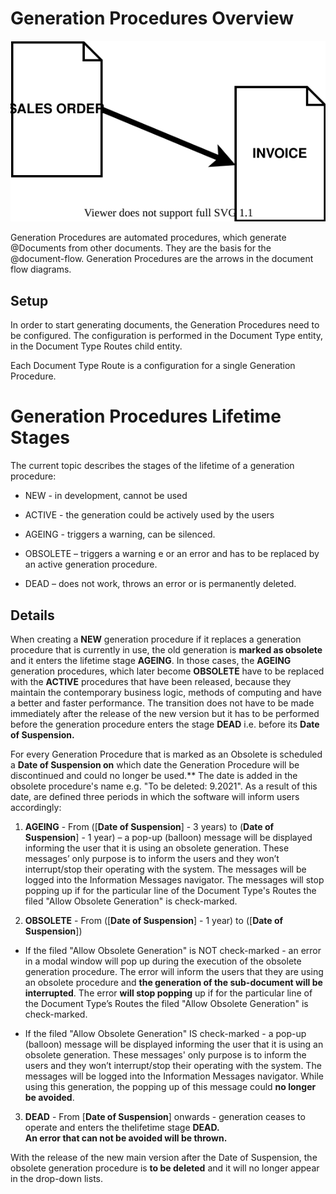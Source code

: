 # Generation Procedures Overview


![Generation Procedures](generation-procedure.SVG)

Generation Procedures are automated procedures, which generate @Documents from other documents.
They are the basis for the @document-flow.
Generation Procedures are the arrows in the document flow diagrams.

## Setup

In order to start generating documents, the Generation Procedures need to be configured.
The configuration is performed in the Document Type entity, in the Document Type Routes child entity.

Each Document Type Route is a configuration for a single Generation Procedure.

# Generation Procedures Lifetime Stages

The current topic describes the stages of the lifetime of a generation procedure:

- NEW - in development, cannot be used
- ACTIVE - the generation could be actively used by the users
- AGEING - triggers a warning, can be silenced.
- OBSOLETE – triggers a warning e or an error and has to be replaced by an active generation procedure.

- DEAD – does not work, throws an error or is permanently deleted.

## Details 

When creating a **NEW** generation procedure if it replaces a generation procedure that is currently in use, the old generation is **marked as obsolete** and it enters the lifetime stage **AGEING**. In those cases, the **AGEING** generation procedures, which later become **OBSOLETE** have to be replaced with the **ACTIVE** procedures that have been released, because they maintain the contemporary business logic, methods of computing and have a better and faster performance. The transition does not have to be made immediately after the release of the new version but it has to be performed before the generation procedure enters the stage **DEAD** i.e. before its **Date of Suspension.**

For every Generation Procedure that is marked as an Obsolete is scheduled a **Date of Suspension on** which date the Generation Procedure will be discontinued and could no longer be used.** The date is added in the obsolete procedure's name e.g. "To be deleted: 9.2021". As a result of this date, are defined three periods in which the software will inform users accordingly:

1. **AGEING** - From ([**Date of Suspension**] - 3 years) to (**Date of Suspension**] - 1 year) – a pop-up (balloon) message will be displayed informing the user that it is using an obsolete generation. These messages’ only purpose is to inform the users and they won’t interrupt/stop their operating with the system. The messages will be logged into the Information Messages navigator. The messages will stop popping up if for the particular line of the Document Type's Routes the filed "Allow Obsolete Generation" is check-marked.

2. **OBSOLETE** - From ([**Date of Suspension**] - 1 year) to ([**Date of Suspension**])

- If the filed "Allow Obsolete Generation" is NOT check-marked - an error in a modal window will pop up during the execution of the obsolete generation procedure. The error will inform the users that they are using an obsolete procedure and **the generation of the sub-document will be interrupted**. The error **will stop popping** up if for the particular line of the Document Type’s Routes the filed "Allow Obsolete Generation" is check-marked.

- If the filed "Allow Obsolete Generation" IS check-marked - a pop-up (balloon) message will be displayed informing the user that it is using an obsolete generation. These messages' only purpose is to inform the users and they won’t interrupt/stop their operating with the system. The messages will be logged into the Information Messages navigator. While using this generation, the popping up of this message could **no longer be avoided**.

3. **DEAD** - From [**Date of Suspension**] onwards - generation ceases to operate and enters the thelifetime stage **DEAD.** <br> **An error that can not be avoided will be thrown.**

With the release of the new main version after the Date of Suspension, the obsolete generation procedure is **to be deleted** and it will no longer appear in the drop-down lists.
